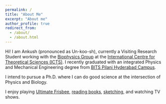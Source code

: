```yaml
---
permalink: /
title: "About Me"
excerpt: "About me"
author_profile: true
redirect_from: 
  - /about/
  - /about.html
---
```

Hi! I am Ankush (pronounced as Un-koo-sh), currently a Visiting Research Student working with the [Biophysics Group](https://biophysics.icts.res.in/) at the [International Centre for Theoretical Sciences (ICTS)](https://www.icts.res.in/). I recently graduated with an integrated Physics and Mechanical Engineering degree from [BITS Pilani Hyderabad Campus](https://www.bits-pilani.ac.in/hyderabad/).

I intend to pursue a Ph.D. where I can do good science at the intersection of Physics and Biology.  

I enjoy playing [Ultimate Frisbee](https://vimeo.com/abracadabras/ultimate), [reading books](https://www.goodreads.com/user/show/64670551-ankush-gk), [sketching](https://montageofstrokes.tumblr.com/), and watching TV shows.
